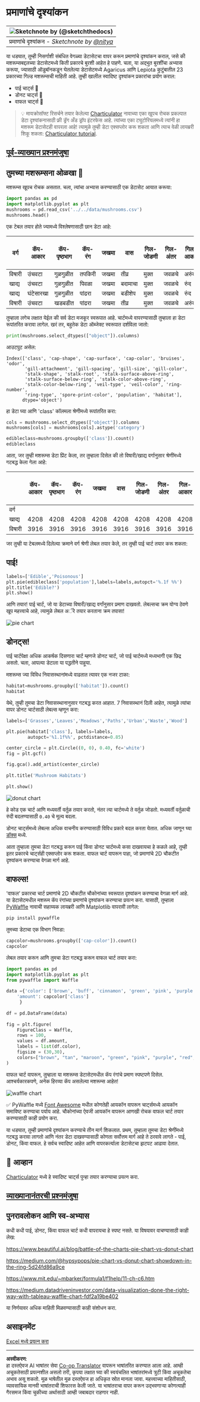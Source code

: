 <!--
CO_OP_TRANSLATOR_METADATA:
{
  "original_hash": "af6a12015c6e250e500b570a9fa42593",
  "translation_date": "2025-08-27T18:42:43+00:00",
  "source_file": "3-Data-Visualization/11-visualization-proportions/README.md",
  "language_code": "mr"
}
-->
# प्रमाणांचे दृश्यांकन

|![ Sketchnote by [(@sketchthedocs)](https://sketchthedocs.dev) ](../../sketchnotes/11-Visualizing-Proportions.png)|
|:---:|
|प्रमाणांचे दृश्यांकन - _Sketchnote by [@nitya](https://twitter.com/nitya)_ |

या धड्यात, तुम्ही निसर्गाशी संबंधित वेगळ्या डेटासेटचा वापर करून प्रमाणांचे दृश्यांकन कराल, जसे की मशरूम्सबद्दलच्या डेटासेटमध्ये किती प्रकारचे बुरशी आहेत हे पाहणे. चला, या अद्भुत बुरशींचा अभ्यास करूया, ज्यासाठी ऑडुबॉनकडून घेतलेल्या डेटासेटमध्ये Agaricus आणि Lepiota कुटुंबातील 23 प्रकारच्या गिल्ड मशरूम्सची माहिती आहे. तुम्ही खालील स्वादिष्ट दृश्यांकन प्रकारांचा प्रयोग कराल:

- पाई चार्ट्स 🥧  
- डोनट चार्ट्स 🍩  
- वाफल चार्ट्स 🧇  

> 💡 मायक्रोसॉफ्ट रिसर्चने तयार केलेल्या [Charticulator](https://charticulator.com) नावाच्या एका खूपच रोचक प्रकल्पात डेटा दृश्यांकनासाठी फ्री ड्रॅग अँड ड्रॉप इंटरफेस आहे. त्यांच्या एका ट्युटोरियलमध्ये त्यांनी हा मशरूम डेटासेटही वापरला आहे! त्यामुळे तुम्ही डेटा एक्सप्लोर करू शकता आणि त्याच वेळी लायब्ररी शिकू शकता: [Charticulator tutorial](https://charticulator.com/tutorials/tutorial4.html).

## [पूर्व-व्याख्यान प्रश्नमंजुषा](https://purple-hill-04aebfb03.1.azurestaticapps.net/quiz/20)

## तुमच्या मशरूम्सना ओळखा 🍄

मशरूम्स खूपच रोचक असतात. चला, त्यांचा अभ्यास करण्यासाठी एक डेटासेट आयात करूया:

```python
import pandas as pd
import matplotlib.pyplot as plt
mushrooms = pd.read_csv('../../data/mushrooms.csv')
mushrooms.head()
```  
एक टेबल तयार होते ज्यामध्ये विश्लेषणासाठी छान डेटा आहे:

| वर्ग      | कॅप-आकार | कॅप-पृष्ठभाग | कॅप-रंग | जखमा | वास      | गिल-जोडणी | गिल-अंतर | गिल-आकार | गिल-रंग | स्टॉक-आकार | स्टॉक-मूळ | स्टॉक-पृष्ठभाग-रिंगच्या-वर | स्टॉक-पृष्ठभाग-रिंगच्या-खाली | स्टॉक-रंग-रिंगच्या-वर | स्टॉक-रंग-रिंगच्या-खाली | पडदा-प्रकार | पडदा-रंग | रिंग-क्रमांक | रिंग-प्रकार | बीज-छपाई-रंग | लोकसंख्या | निवासस्थान |
| --------- | --------- | ----------- | -------- | ----- | -------- | ---------- | --------- | -------- | --------- | ---------- | --------- | -------------------------- | -------------------------- | ---------------------- | ---------------------- | ----------- | --------- | ------------ | ----------- | ------------- | ---------- | ----------- |
| विषारी    | उंचवटा    | गुळगुळीत    | तपकिरी   | जखमा  | तीव्र     | मुक्त      | जवळचे     | अरुंद    | काळा      | रुंदावलेला | समान      | गुळगुळीत                 | गुळगुळीत                 | पांढरा                | पांढरा                | अंशतः       | पांढरा   | एक          | लटकणारा     | काळा          | विखुरलेला | शहरी        |
| खाद्य      | उंचवटा    | गुळगुळीत    | पिवळा    | जखमा  | बदामाचा   | मुक्त      | जवळचे     | रुंद      | काळा      | रुंदावलेला | काठीसारखा | गुळगुळीत                 | गुळगुळीत                 | पांढरा                | पांढरा                | अंशतः       | पांढरा   | एक          | लटकणारा     | तपकिरी       | विपुल      | गवताळ       |
| खाद्य      | घंटेसारखा | गुळगुळीत    | पांढरा   | जखमा  | बडीशेप   | मुक्त      | जवळचे     | रुंद      | तपकिरी    | रुंदावलेला | काठीसारखा | गुळगुळीत                 | गुळगुळीत                 | पांढरा                | पांढरा                | अंशतः       | पांढरा   | एक          | लटकणारा     | तपकिरी       | विपुल      | कुरण        |
| विषारी    | उंचवटा    | खडबडीत      | पांढरा   | जखमा  | तीव्र     | मुक्त      | जवळचे     | अरुंद    | तपकिरी    | रुंदावलेला | समान      | गुळगुळीत                 | गुळगुळीत                 | पांढरा                | पांढरा                | अंशतः       | पांढरा   | एक          | लटकणारा     | काळा          | विखुरलेला | शहरी        |

तुम्हाला लगेच लक्षात येईल की सर्व डेटा मजकूर स्वरूपात आहे. चार्टमध्ये वापरण्यासाठी तुम्हाला हा डेटा रूपांतरित करावा लागेल. खरं तर, बहुतेक डेटा ऑब्जेक्ट स्वरूपात दर्शविला जातो:

```python
print(mushrooms.select_dtypes(["object"]).columns)
```  

आउटपुट असेल:

```output
Index(['class', 'cap-shape', 'cap-surface', 'cap-color', 'bruises', 'odor',
       'gill-attachment', 'gill-spacing', 'gill-size', 'gill-color',
       'stalk-shape', 'stalk-root', 'stalk-surface-above-ring',
       'stalk-surface-below-ring', 'stalk-color-above-ring',
       'stalk-color-below-ring', 'veil-type', 'veil-color', 'ring-number',
       'ring-type', 'spore-print-color', 'population', 'habitat'],
      dtype='object')
```  
हा डेटा घ्या आणि 'class' कॉलमला श्रेणीमध्ये रूपांतरित करा:

```python
cols = mushrooms.select_dtypes(["object"]).columns
mushrooms[cols] = mushrooms[cols].astype('category')
```  

```python
edibleclass=mushrooms.groupby(['class']).count()
edibleclass
```  

आता, जर तुम्ही मशरूम्स डेटा प्रिंट केला, तर तुम्हाला दिसेल की तो विषारी/खाद्य वर्गानुसार श्रेणींमध्ये गटबद्ध केला गेला आहे:

|           | कॅप-आकार | कॅप-पृष्ठभाग | कॅप-रंग | जखमा | वास  | गिल-जोडणी | गिल-अंतर | गिल-आकार | गिल-रंग | स्टॉक-आकार | ... | स्टॉक-पृष्ठभाग-रिंगच्या-खाली | स्टॉक-रंग-रिंगच्या-वर | स्टॉक-रंग-रिंगच्या-खाली | पडदा-प्रकार | पडदा-रंग | रिंग-क्रमांक | रिंग-प्रकार | बीज-छपाई-रंग | लोकसंख्या | निवासस्थान |
| --------- | --------- | ----------- | -------- | ----- | ---- | ---------- | --------- | -------- | --------- | ---------- | --- | -------------------------- | ---------------------- | ---------------------- | ----------- | --------- | ------------ | ----------- | ------------- | ---------- | ----------- |
| वर्ग      |           |             |          |       |      |            |           |          |           |            |     |                          |                      |                      |             |           |              |             |               |            |             |
| खाद्य      | 4208      | 4208        | 4208     | 4208  | 4208 | 4208       | 4208      | 4208     | 4208      | 4208       | ... | 4208                     | 4208                 | 4208                 | 4208        | 4208      | 4208         | 4208        | 4208          | 4208       | 4208        |
| विषारी    | 3916      | 3916        | 3916     | 3916  | 3916 | 3916       | 3916      | 3916     | 3916      | 3916       | ... | 3916                     | 3916                 | 3916                 | 3916        | 3916      | 3916         | 3916        | 3916          | 3916       | 3916        |

जर तुम्ही या टेबलमध्ये दिलेल्या क्रमाने वर्ग श्रेणी लेबल तयार केले, तर तुम्ही पाई चार्ट तयार करू शकता:

## पाई!

```python
labels=['Edible','Poisonous']
plt.pie(edibleclass['population'],labels=labels,autopct='%.1f %%')
plt.title('Edible?')
plt.show()
```  
आणि तयार! पाई चार्ट, जो या डेटाच्या विषारी/खाद्य वर्गांनुसार प्रमाण दाखवतो. लेबल्सचा क्रम योग्य ठेवणे खूप महत्त्वाचे आहे, त्यामुळे लेबल अॅरे तयार करताना क्रम तपासा!

![pie chart](../../../../translated_images/pie1-wb.e201f2fcc335413143ce37650fb7f5f0bb21358e7823a327ed8644dfb84be9db.mr.png)

## डोनट्स!

पाई चार्टपेक्षा अधिक आकर्षक दिसणारा चार्ट म्हणजे डोनट चार्ट, जो पाई चार्टमध्ये मध्यभागी एक छिद्र असतो. चला, आपल्या डेटाला या पद्धतीने पाहूया.

मशरूम्स ज्या विविध निवासस्थानांमध्ये वाढतात त्यावर एक नजर टाका:

```python
habitat=mushrooms.groupby(['habitat']).count()
habitat
```  
येथे, तुम्ही तुमचा डेटा निवासस्थानानुसार गटबद्ध करत आहात. 7 निवासस्थानं दिली आहेत, त्यामुळे त्यांचा वापर डोनट चार्टसाठी लेबल्स म्हणून करा:

```python
labels=['Grasses','Leaves','Meadows','Paths','Urban','Waste','Wood']

plt.pie(habitat['class'], labels=labels,
        autopct='%1.1f%%', pctdistance=0.85)
  
center_circle = plt.Circle((0, 0), 0.40, fc='white')
fig = plt.gcf()

fig.gca().add_artist(center_circle)
  
plt.title('Mushroom Habitats')
  
plt.show()
```  

![donut chart](../../../../translated_images/donut-wb.be3c12a22712302b5d10c40014d5389d4a1ae4412fe1655b3cf4af57b64f799a.mr.png)

हे कोड एक चार्ट आणि मध्यवर्ती वर्तुळ तयार करतो, नंतर त्या चार्टमध्ये ते वर्तुळ जोडतो. मध्यवर्ती वर्तुळाची रुंदी बदलण्यासाठी `0.40` चे मूल्य बदला.

डोनट चार्ट्समध्ये लेबल्स अधिक वाचनीय करण्यासाठी विविध प्रकारे बदल करता येतात. अधिक जाणून घ्या [डॉक्स](https://matplotlib.org/stable/gallery/pie_and_polar_charts/pie_and_donut_labels.html?highlight=donut) मध्ये.

आता तुम्हाला तुमचा डेटा गटबद्ध करून पाई किंवा डोनट चार्टमध्ये कसा दाखवायचा हे कळले आहे, तुम्ही इतर प्रकारचे चार्ट्सही एक्सप्लोर करू शकता. वाफल चार्ट वापरून पाहा, जो प्रमाणांचे 2D चौकटीत दृश्यांकन करण्याचा वेगळा मार्ग आहे.

## वाफल्स!

'वाफल' प्रकारचा चार्ट प्रमाणांचे 2D चौकटीत चौकोनांच्या स्वरूपात दृश्यांकन करण्याचा वेगळा मार्ग आहे. या डेटासेटमधील मशरूम कॅप रंगांच्या प्रमाणांचे दृश्यांकन करण्याचा प्रयत्न करा. यासाठी, तुम्हाला [PyWaffle](https://pypi.org/project/pywaffle/) नावाची सहाय्यक लायब्ररी आणि Matplotlib वापरावी लागेल:

```python
pip install pywaffle
```  

तुमच्या डेटाचा एक विभाग निवडा:

```python
capcolor=mushrooms.groupby(['cap-color']).count()
capcolor
```  

लेबल तयार करून आणि तुमचा डेटा गटबद्ध करून वाफल चार्ट तयार करा:

```python
import pandas as pd
import matplotlib.pyplot as plt
from pywaffle import Waffle
  
data ={'color': ['brown', 'buff', 'cinnamon', 'green', 'pink', 'purple', 'red', 'white', 'yellow'],
    'amount': capcolor['class']
     }
  
df = pd.DataFrame(data)
  
fig = plt.figure(
    FigureClass = Waffle,
    rows = 100,
    values = df.amount,
    labels = list(df.color),
    figsize = (30,30),
    colors=["brown", "tan", "maroon", "green", "pink", "purple", "red", "whitesmoke", "yellow"],
)
```  

वाफल चार्ट वापरून, तुम्हाला या मशरूम्स डेटासेटमधील कॅप रंगांचे प्रमाण स्पष्टपणे दिसेल. आश्चर्यकारकपणे, अनेक हिरव्या कॅप असलेल्या मशरूम्स आहेत!

![waffle chart](../../../../translated_images/waffle.5455dbae4ccf17d53bb40ff0a657ecef7b8aa967e27a19cc96325bd81598f65e.mr.png)

✅ PyWaffle मध्ये [Font Awesome](https://fontawesome.com/) मधील कोणतेही आयकॉन वापरून चार्ट्समध्ये आयकॉन समाविष्ट करण्याचा पर्याय आहे. चौकोनांच्या ऐवजी आयकॉन वापरून आणखी रोचक वाफल चार्ट तयार करण्यासाठी काही प्रयोग करा.

या धड्यात, तुम्ही प्रमाणांचे दृश्यांकन करण्याचे तीन मार्ग शिकलात. प्रथम, तुम्हाला तुमचा डेटा श्रेणींमध्ये गटबद्ध करावा लागतो आणि नंतर डेटा दाखवण्यासाठी कोणता सर्वोत्तम मार्ग आहे ते ठरवावे लागते - पाई, डोनट, किंवा वाफल. हे सर्वच स्वादिष्ट आहेत आणि वापरकर्त्याला डेटासेटचा झटपट आढावा देतात.

## 🚀 आव्हान

[Charticulator](https://charticulator.com) मध्ये हे स्वादिष्ट चार्ट्स पुन्हा तयार करण्याचा प्रयत्न करा.  
## [व्याख्यानानंतरची प्रश्नमंजुषा](https://purple-hill-04aebfb03.1.azurestaticapps.net/quiz/21)

## पुनरावलोकन आणि स्व-अभ्यास

कधी कधी पाई, डोनट, किंवा वाफल चार्ट कधी वापरायचा हे स्पष्ट नसते. या विषयावर वाचण्यासाठी काही लेख:

https://www.beautiful.ai/blog/battle-of-the-charts-pie-chart-vs-donut-chart  

https://medium.com/@hypsypops/pie-chart-vs-donut-chart-showdown-in-the-ring-5d24fd86a9ce  

https://www.mit.edu/~mbarker/formula1/f1help/11-ch-c6.htm  

https://medium.datadriveninvestor.com/data-visualization-done-the-right-way-with-tableau-waffle-chart-fdf2a19be402  

या निर्णयावर अधिक माहिती मिळवण्यासाठी काही संशोधन करा.  
## असाइनमेंट

[Excel मध्ये प्रयत्न करा](assignment.md)  

---

**अस्वीकरण**:  
हा दस्तऐवज AI भाषांतर सेवा [Co-op Translator](https://github.com/Azure/co-op-translator) वापरून भाषांतरित करण्यात आला आहे. आम्ही अचूकतेसाठी प्रयत्नशील असलो तरी, कृपया लक्षात घ्या की स्वयंचलित भाषांतरांमध्ये त्रुटी किंवा अचूकतेचा अभाव असू शकतो. मूळ भाषेतील मूळ दस्तऐवज हा अधिकृत स्रोत मानला जावा. महत्त्वाच्या माहितीसाठी, व्यावसायिक मानवी भाषांतराची शिफारस केली जाते. या भाषांतराचा वापर करून उद्भवणाऱ्या कोणत्याही गैरसमज किंवा चुकीच्या अर्थासाठी आम्ही जबाबदार राहणार नाही.